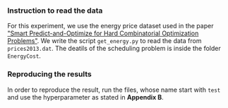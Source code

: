 ### Instruction to read the data
For this experiment, we use the energy price dataset used in the paper ["Smart Predict-and-Optimize for Hard Combinatorial Optimization Problems"](https://doi.org/10.1609/aaai.v34i02.5521). 
We write the script `get_energy.py` to read the data from `prices2013.dat`. The deatils of the scheduling problem is inside the folder `EnergyCost`.

### Reproducing the results
In order to reproduce the result, run the files, whose name start with `test` and use the hyperparameter as stated in **Appendix B**.